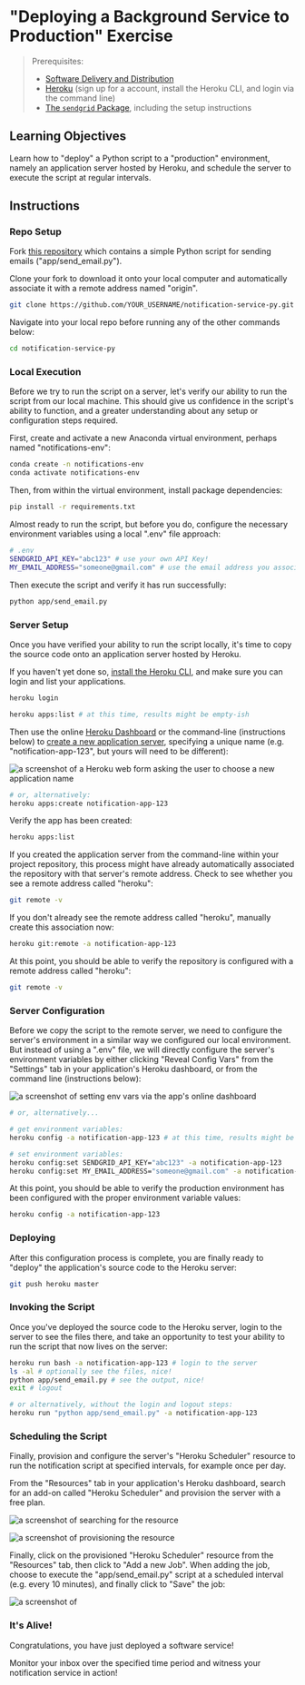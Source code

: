 # "Deploying a Background Service to Production" Exercise

> Prerequisites:
>   + [Software Delivery and Distribution](/units/unit-7.md)
>   + [Heroku](/notes/clis/heroku.md) (sign up for a account, install the Heroku CLI, and login via the command line)
>   + [The `sendgrid` Package](/notes/python/packages/sendgrid.md), including the setup instructions

## Learning Objectives

Learn how to "deploy" a Python script to a "production" environment, namely an application server hosted by Heroku, and schedule the server to execute the script at regular intervals.

## Instructions

### Repo Setup

Fork [this repository](https://github.com/prof-rossetti/notification-service-py) which contains a simple Python script for sending emails ("app/send_email.py").

Clone your fork to download it onto your local computer and automatically associate it with a remote address named "origin".

```sh
git clone https://github.com/YOUR_USERNAME/notification-service-py.git # this is the HTTP address, but you could alternatively use the SSH address
```

Navigate into your local repo before running any of the other commands below:

```sh
cd notification-service-py
```

### Local Execution

Before we try to run the script on a server, let's verify our ability to run the script from our local machine. This should give us confidence in the script's ability to function, and a greater understanding about any setup or configuration steps required.

First, create and activate a new Anaconda virtual environment, perhaps named "notifications-env":

```sh
conda create -n notifications-env
conda activate notifications-env
```

Then, from within the virtual environment, install package dependencies:

```sh
pip install -r requirements.txt
```

Almost ready to run the script, but before you do, configure the necessary environment variables using a local ".env" file approach:

```sh
# .env
SENDGRID_API_KEY="abc123" # use your own API Key!
MY_EMAIL_ADDRESS="someone@gmail.com" # use the email address you associated with the SendGrid service
```

Then execute the script and verify it has run successfully:

```sh
python app/send_email.py
```

### Server Setup

Once you have verified your ability to run the script locally, it's time to copy the source code onto an application server hosted by Heroku.

If you haven't yet done so, [install the Heroku CLI](https://devcenter.heroku.com/articles/heroku-cli#download-and-install), and make sure you can login and list your applications.

```sh
heroku login

heroku apps:list # at this time, results might be empty-ish
```

Then use the online [Heroku Dashboard](https://dashboard.heroku.com/) or the command-line (instructions below) to [create a new application server](https://dashboard.heroku.com/new-app), specifying a unique name (e.g. "notification-app-123", but yours will need to be different):

![a screenshot of a Heroku web form asking the user to choose a new application name](https://user-images.githubusercontent.com/1328807/54228060-b7928100-44d7-11e9-969e-817eb219f1c9.png)

```sh
# or, alternatively:
heroku apps:create notification-app-123
```








Verify the app has been created:

```sh
heroku apps:list
```

If you created the application server from the command-line within your project repository, this process might have already automatically associated the repository with that server's remote address. Check to see whether you see a remote address called "heroku":

```sh
git remote -v
```

If you don't already see the remote address called "heroku", manually create this association now:

```sh
heroku git:remote -a notification-app-123
```

At this point, you should be able to verify the repository is configured with a remote address called "heroku":

```sh
git remote -v
```

### Server Configuration

Before we copy the script to the remote server, we need to configure the server's environment in a similar way we configured our local environment. But instead of using a ".env" file, we will directly configure the server's environment variables by either clicking "Reveal Config Vars" from the "Settings" tab in your application's Heroku dashboard, or from the command line (instructions below):

![a screenshot of setting env vars via the app's online dashboard](https://user-images.githubusercontent.com/1328807/54229588-f249e880-44da-11e9-920a-b11d4c210a99.png)

```sh
# or, alternatively...

# get environment variables:
heroku config -a notification-app-123 # at this time, results might be empty-ish

# set environment variables:
heroku config:set SENDGRID_API_KEY="abc123" -a notification-app-123
heroku config:set MY_EMAIL_ADDRESS="someone@gmail.com" -a notification-app-123
```

At this point, you should be able to verify the production environment has been configured with the proper environment variable values:

```sh
heroku config -a notification-app-123
```

### Deploying

After this configuration process is complete, you are finally ready to "deploy" the application's source code to the Heroku server:

```sh
git push heroku master
```

### Invoking the Script

Once you've deployed the source code to the Heroku server, login to the server to see the files there, and take an opportunity to test your ability to run the script that now lives on the server:

```sh
heroku run bash -a notification-app-123 # login to the server
ls -al # optionally see the files, nice!
python app/send_email.py # see the output, nice!
exit # logout

# or alternatively, without the login and logout steps:
heroku run "python app/send_email.py" -a notification-app-123
```

### Scheduling the Script

Finally, provision and configure the server's "Heroku Scheduler" resource to run the notification script at specified intervals, for example once per day.

From the "Resources" tab in your application's Heroku dashboard, search for an add-on called "Heroku Scheduler" and provision the server with a free plan.

![a screenshot of searching for the resource](https://user-images.githubusercontent.com/1328807/54228813-59ff3400-44d9-11e9-803e-21fbd8f6c52f.png)

![a screenshot of provisioning the resource](https://user-images.githubusercontent.com/1328807/54228820-5e2b5180-44d9-11e9-9901-13c538a73ac4.png)


Finally, click on the provisioned "Heroku Scheduler" resource from the "Resources" tab, then click to "Add a new Job". When adding the job, choose to execute the "app/send_email.py" script at a scheduled interval (e.g. every 10 minutes), and finally click to "Save" the job:

![a screenshot of ](https://user-images.githubusercontent.com/1328807/54229044-da259980-44d9-11e9-91d8-51773499cbfb.png)


### It's Alive!

Congratulations, you have just deployed a software service!

Monitor your inbox over the specified time period and witness your notification service in action!
